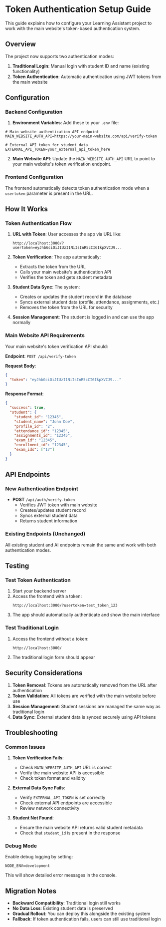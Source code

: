 # Token Authentication Setup Guide

This guide explains how to configure your Learning Assistant project to work with the main website's token-based authentication system.

## Overview

The project now supports two authentication modes:
1. **Traditional Login**: Manual login with student ID and name (existing functionality)
2. **Token Authentication**: Automatic authentication using JWT tokens from the main website

## Configuration

### Backend Configuration

1. **Environment Variables**: Add these to your `.env` file:

```env
# Main website authentication API endpoint
MAIN_WEBSITE_AUTH_API=https://your-main-website.com/api/verify-token

# External API token for student data
EXTERNAL_API_TOKEN=your_external_api_token_here
```

2. **Main Website API**: Update the `MAIN_WEBSITE_AUTH_API` URL to point to your main website's token verification endpoint.

### Frontend Configuration

The frontend automatically detects token authentication mode when a `usertoken` parameter is present in the URL.

## How It Works

### Token Authentication Flow

1. **URL with Token**: User accesses the app via URL like:
   ```
   http://localhost:3000/?usertoken=eyJhbGciOiJIUzI1NiIsInR5cCI6IkpXVCJ9...
   ```

2. **Token Verification**: The app automatically:
   - Extracts the token from the URL
   - Calls your main website's authentication API
   - Verifies the token and gets student metadata

3. **Student Data Sync**: The system:
   - Creates or updates the student record in the database
   - Syncs external student data (profile, attendance, assignments, etc.)
   - Removes the token from the URL for security

4. **Session Management**: The student is logged in and can use the app normally

### Main Website API Requirements

Your main website's token verification API should:

**Endpoint**: `POST /api/verify-token`

**Request Body**:
```json
{
  "token": "eyJhbGciOiJIUzI1NiIsInR5cCI6IkpXVCJ9..."
}
```

**Response Format**:
```json
{
  "success": true,
  "student": {
    "student_id": "12345",
    "student_name": "John Doe",
    "profile_id": "2",
    "attendance_id": "12345",
    "assignments_id": "12345",
    "exam_id": "12345",
    "enrollment_id": "12345",
    "exam_ids": ["17"]
  }
}
```

## API Endpoints

### New Authentication Endpoint

- **POST** `/api/auth/verify-token`
  - Verifies JWT token with main website
  - Creates/updates student record
  - Syncs external student data
  - Returns student information

### Existing Endpoints (Unchanged)

All existing student and AI endpoints remain the same and work with both authentication modes.

## Testing

### Test Token Authentication

1. Start your backend server
2. Access the frontend with a token:
   ```
   http://localhost:3000/?usertoken=test_token_123
   ```
3. The app should automatically authenticate and show the main interface

### Test Traditional Login

1. Access the frontend without a token:
   ```
   http://localhost:3000/
   ```
2. The traditional login form should appear

## Security Considerations

1. **Token Removal**: Tokens are automatically removed from the URL after authentication
2. **Token Validation**: All tokens are verified with the main website before use
3. **Session Management**: Student sessions are managed the same way as traditional login
4. **Data Sync**: External student data is synced securely using API tokens

## Troubleshooting

### Common Issues

1. **Token Verification Fails**:
   - Check `MAIN_WEBSITE_AUTH_API` URL is correct
   - Verify the main website API is accessible
   - Check token format and validity

2. **External Data Sync Fails**:
   - Verify `EXTERNAL_API_TOKEN` is set correctly
   - Check external API endpoints are accessible
   - Review network connectivity

3. **Student Not Found**:
   - Ensure the main website API returns valid student metadata
   - Check that `student_id` is present in the response

### Debug Mode

Enable debug logging by setting:
```env
NODE_ENV=development
```

This will show detailed error messages in the console.

## Migration Notes

- **Backward Compatibility**: Traditional login still works
- **No Data Loss**: Existing student data is preserved
- **Gradual Rollout**: You can deploy this alongside the existing system
- **Fallback**: If token authentication fails, users can still use traditional login
